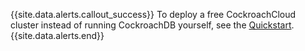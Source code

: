{{site.data.alerts.callout_success}}
To deploy a free CockroachCloud cluster instead of running CockroachDB yourself, see the <a href="../cockroachcloud/quickstart.html">Quickstart</a>.
{{site.data.alerts.end}}
